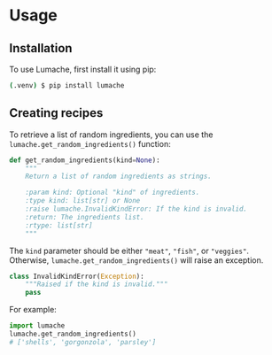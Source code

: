 # Usage

## Installation

To use Lumache, first install it using pip:

```bash
(.venv) $ pip install lumache
```

## Creating recipes

To retrieve a list of random ingredients,
you can use the `lumache.get_random_ingredients()` function:

```python
def get_random_ingredients(kind=None):
    """
    Return a list of random ingredients as strings.

    :param kind: Optional "kind" of ingredients.
    :type kind: list[str] or None
    :raise lumache.InvalidKindError: If the kind is invalid.
    :return: The ingredients list.
    :rtype: list[str]
    """
```

The `kind` parameter should be either `"meat"`, `"fish"`,
or `"veggies"`. Otherwise, `lumache.get_random_ingredients()`
will raise an exception.

```python
class InvalidKindError(Exception):
    """Raised if the kind is invalid."""
    pass
```

For example:

```python
import lumache
lumache.get_random_ingredients()
# ['shells', 'gorgonzola', 'parsley']
```

